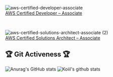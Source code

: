 ![aws-certified-developer-associate](https://github.com/issiscv/hexagonal-architecture/assets/66157892/e8ac225c-4eaa-4dd7-be7d-1c8cac271cce)
<br>
<a href="https://www.credly.com/badges/2f88a6a3-114c-429d-b354-5db37090ef0c/public_url">AWS Certified Developer – Associate</a>

<br>

![aws-certified-solutions-architect-associate (2)](https://github.com/issiscv/issiscv/assets/66157892/58c88398-16a5-4a3f-84cb-3588fd144c2d)
<br>
<a href="https://www.credly.com/badges/a651fb39-dbc0-4556-8432-4d3387b98338/public_url">AWS Certified Solutions Architect – Associate</a>

<h2 align="left"> 🏆 Git Activeness 🏆</h2>

![Anurag's GitHub stats](https://github-readme-stats.vercel.app/api?username=issiscv&show_icons=true&theme=radical)
![Koiil's github stats](https://github-readme-stats.vercel.app/api/top-langs/?username=issiscv&layout=compact&theme=dracula)

